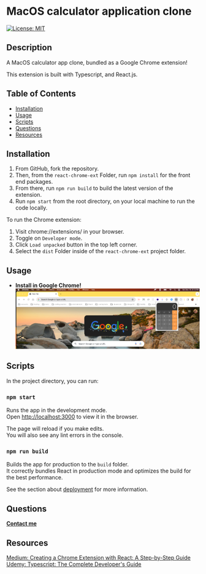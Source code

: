 # MacOS calculator application clone
[![License: MIT](https://img.shields.io/badge/License-MIT-yellow.svg)](https://opensource.org/licenses/MIT)

## Description
A MacOS calculator app clone, bundled as a Google Chrome extension!

This extension is built with Typescript, and React.js.

## Table of Contents
* [Installation](#installation)
* [Usage](#usage)
* [Scripts](#scripts)
* [Questions](#questions)
* [Resources](#resources)


## Installation
1. From GitHub, fork the repository. 
2. Then, from the `react-chrome-ext` Folder, run `npm install` for the front end packages.
3. From there, run `npm run build` to build the latest version of the extension.
4. Run `npm start` from the root directory, on your local machine to run the code locally.

To run the Chrome extension:
1. Visit chrome://extensions/ in your browser.
2. Toggle on `Developer mode`.
3. Click `Load unpacked` button in the top left corner.
4. Select the `dist` Folder inside of the `react-chrome-ext` project folder.

## Usage
* **Install in Google Chrome!**  
![Google Chrome Extension](react-chrome-ext/src/components/images/chrome-extension.png)

## Scripts
In the project directory, you can run:

### `npm start`

Runs the app in the development mode.\
Open [http://localhost:3000](http://localhost:3000) to view it in the browser.

The page will reload if you make edits.\
You will also see any lint errors in the console.

### `npm run build`

Builds the app for production to the `build` folder.\
It correctly bundles React in production mode and optimizes the build for the best performance.

See the section about [deployment](https://facebook.github.io/create-react-app/docs/deployment) for more information.

## Questions
**[Contact me](https://sleepy-reaches-69699.herokuapp.com/)**

## Resources
[Medium: Creating a Chrome Extension with React: A Step-by-Step Guide](https://medium.com/@tharshita13/creating-a-chrome-extension-with-react-a-step-by-step-guide-47fe9bab24a1)
[Udemy: Typescript: The Complete Developer's Guide](https://www.udemy.com/course/typescript-the-complete-developers-guide/learn/lecture/14504488#overview)
